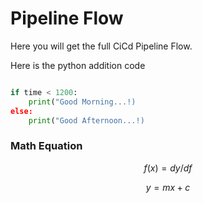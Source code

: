 # Pipeline Flow

Here you will get the full CiCd Pipeline Flow.

Here is the python addition code

```python

if time < 1200:
    print("Good Morning...!)
else:
    print("Good Afternoon...!)

```
### Math Equation
$$ f(x) = dy/df $$

$$ y = mx+c $$
